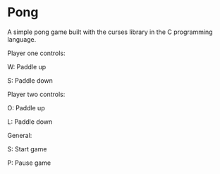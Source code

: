 # Pong
A simple pong game built with the curses library in the C programming language. 

Player one controls:

W: Paddle up

S: Paddle down

Player two controls:

O: Paddle up

L: Paddle down

General: 

S: Start game

P: Pause game
